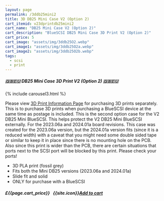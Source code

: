 ```yaml
---
layout: page
permalink: /3ddb25mini2
title: 3D DB25 Mini Case V2 (Option 2)
cart_itemid: v23dprintdb25mini2
cart_name: "DB25 Mini Case V2 (Option 2)"
cart_description: "BlueSCSI DB25 Mini Case 3D Print V2 (Option 2)"
cart_price: 5
cart_image: "assets/img/3ddb25O2.webp"
cart_image1: "assets/img/3ddb25O2a.webp"
cart_image2: "assets/img/3ddb25O2b.webp"
tags: 
  - scsi
  - print
---
```


##### 🇬🇧🇪🇺 DB25 Mini Case 3D Print V2 (Option 2) 🇬🇧🇪🇺

{% include carousel3.html %}

Please view [3D Print Information Page](/print) for purchasing 3D prints separately. This is to purchase 3D prints when purchasing a BlueSCSI device at the same time as postage is included. This is the second option case for the V2 DB25 Mini BlueSCSI. This helps protect the V2 DB25 Mini BlueSCSI externally. For the 2023.06a and 2024.01a board revisions. This case was created for the 2023.06a version, but the 2024.01a version fits (since it is a reduced width) with a caveat that you might need some double sided tape or similar to keep it in place since there is no mounting hole on the PCB. Also since this print is wider than the PCB, there are certain situations that ports next to the SCSI port will be blocked by this print. Please check your ports!

* 3D PLA print (fossil grey)
* Fits both the Mini DB25 versions (2023.06a and 2024.01a)
* Slide fit and solid
* ONLY for purchase with a BlueSCSI

##### £{{page.cart_price}} &nbsp; {{site.icon}}[Add to cart](/cart#{{page.cart_itemid}})